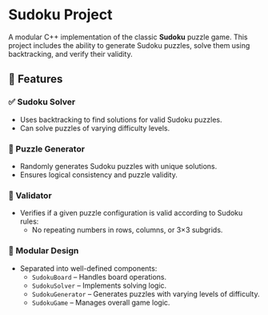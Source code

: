 # Sudoku Project

A modular C++ implementation of the classic **Sudoku** puzzle game. This project includes the ability to generate Sudoku puzzles, solve them using backtracking, and verify their validity.

## 🧩 Features

### ✅ Sudoku Solver
- Uses backtracking to find solutions for valid Sudoku puzzles.
- Can solve puzzles of varying difficulty levels.

### 🎲 Puzzle Generator
- Randomly generates Sudoku puzzles with unique solutions.
- Ensures logical consistency and puzzle validity.

### 🧪 Validator
- Verifies if a given puzzle configuration is valid according to Sudoku rules:
  - No repeating numbers in rows, columns, or 3×3 subgrids.

### 🔧 Modular Design
- Separated into well-defined components:
  - `SudokuBoard` – Handles board operations.
  - `SudokuSolver` – Implements solving logic.
  - `SudokuGenerator` – Generates puzzles with varying levels of difficulty.
  - `SudokuGame` – Manages overall game logic.
